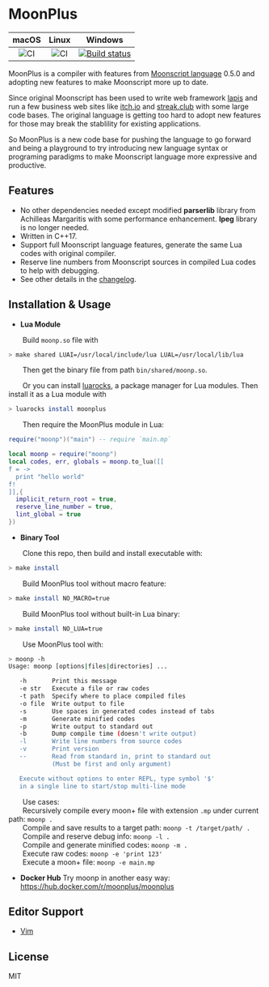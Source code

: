 # MoonPlus

|macOS|Linux|Windows|
|:---:|:---:|:-----:|
|![CI](https://github.com/pigpigyyy/MoonPlus/workflows/build-test/badge.svg)|![CI](https://github.com/pigpigyyy/MoonPlus/workflows/build-test/badge.svg)|[![Build status](https://ci.appveyor.com/api/projects/status/4nbkye9mx9b3bf83/branch/master?svg=true)](https://ci.appveyor.com/project/pigpigyyy/moonplus/branch/master)|

MoonPlus is a compiler with features from [Moonscript language](https://github.com/leafo/moonscript) 0.5.0 and adopting new features to make Moonscript more up to date. 

Since original Moonscript has been used to write web framework [lapis](https://github.com/leafo/lapis) and run a few business web sites like [itch.io](https://itch.io) and [streak.club](https://streak.club) with some large code bases. The original language is getting too hard to adopt new features for those may break the stablility for existing applications.

So MoonPlus is a new code base for pushing the language to go forward and being a playground to try introducing new language syntax or programing paradigms to make Moonscript language more expressive and productive.



## Features

* No other dependencies needed except modified **parserlib** library from Achilleas Margaritis with some performance enhancement. **lpeg** library is no longer needed.
* Written in C++17.
* Support full Moonscript language features, generate the same Lua codes with original compiler.
* Reserve line numbers from Moonscript sources in compiled Lua codes to help with debugging.
* See other details in the [changelog](./CHANGELOG.md).



## Installation & Usage

* **Lua Module**

&emsp;&emsp;Build `moonp.so` file with

```sh
> make shared LUAI=/usr/local/include/lua LUAL=/usr/local/lib/lua
```

&emsp;&emsp;Then get the binary file from path `bin/shared/moonp.so`.

&emsp;&emsp;Or you can install [luarocks](https://luarocks.org), a package manager for Lua modules. Then install it as a Lua module with

```sh
> luarocks install moonplus
```

&emsp;&emsp;Then require the MoonPlus module in Lua:

```Lua
require("moonp")("main") -- require `main.mp`

local moonp = require("moonp")
local codes, err, globals = moonp.to_lua([[
f = ->
  print "hello world"
f!
]],{
  implicit_return_root = true,
  reserve_line_number = true,
  lint_global = true
})
```



* **Binary Tool**

&emsp;&emsp;Clone this repo, then build and install executable with:
```sh
> make install
```

&emsp;&emsp;Build MoonPlus tool without macro feature:
```sh
> make install NO_MACRO=true
```

&emsp;&emsp;Build MoonPlus tool without built-in Lua binary:
```sh
> make install NO_LUA=true
```

&emsp;&emsp;Use MoonPlus tool with:

```sh
> moonp -h
Usage: moonp [options|files|directories] ...

   -h       Print this message
   -e str   Execute a file or raw codes
   -t path  Specify where to place compiled files
   -o file  Write output to file
   -s       Use spaces in generated codes instead of tabs
   -m       Generate minified codes
   -p       Write output to standard out
   -b       Dump compile time (doesn't write output)
   -l       Write line numbers from source codes
   -v       Print version
   --       Read from standard in, print to standard out
            (Must be first and only argument)

   Execute without options to enter REPL, type symbol '$'
   in a single line to start/stop multi-line mode
```
&emsp;&emsp;Use cases:  
&emsp;&emsp;Recursively compile every moon+ file with extension `.mp` under current path:  `moonp .`  
&emsp;&emsp;Compile and save results to a target path:  `moonp -t /target/path/ .`  
&emsp;&emsp;Compile and reserve debug info:  `moonp -l .`  
&emsp;&emsp;Compile and generate minified codes:  `moonp -m .`  
&emsp;&emsp;Execute raw codes:  `moonp -e 'print 123'`  
&emsp;&emsp;Execute a moon+ file:  `moonp -e main.mp`



* **Docker Hub**
  Try moonp in another easy way: https://hub.docker.com/r/moonplus/moonplus



## Editor Support

* [Vim](https://github.com/pigpigyyy/MoonPlus-vim)



## License

MIT
